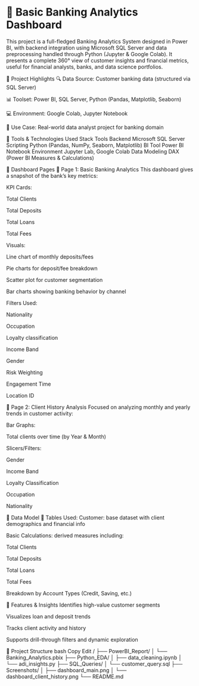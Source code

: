 # 🏦 Basic Banking Analytics Dashboard
This project is a full-fledged Banking Analytics System designed in Power BI, with backend integration using Microsoft SQL Server and data preprocessing handled through Python (Jupyter & Google Colab). It presents a complete 360° view of customer insights and financial metrics, useful for financial analysts, banks, and data science portfolios.

📌 Project Highlights
🔍 Data Source: Customer banking data (structured via SQL Server)

📊 Toolset: Power BI, SQL Server, Python (Pandas, Matplotlib, Seaborn)

💻 Environment: Google Colab, Jupyter Notebook

🎯 Use Case: Real-world data analyst project for banking domain

🔧 Tools & Technologies Used
Stack	Tools
Backend	Microsoft SQL Server
Scripting	Python (Pandas, NumPy, Seaborn, Matplotlib)
BI Tool	Power BI
Notebook Environment	Jupyter Lab, Google Colab
Data Modeling	DAX (Power BI Measures & Calculations)

🧠 Dashboard Pages
🔹 Page 1: Basic Banking Analytics
This dashboard gives a snapshot of the bank’s key metrics:

KPI Cards:

Total Clients

Total Deposits

Total Loans

Total Fees

Visuals:

Line chart of monthly deposits/fees

Pie charts for deposit/fee breakdown

Scatter plot for customer segmentation

Bar charts showing banking behavior by channel

Filters Used:

Nationality

Occupation

Loyalty classification

Income Band

Gender

Risk Weighting

Engagement Time

Location ID

🔹 Page 2: Client History Analysis
Focused on analyzing monthly and yearly trends in customer activity:

Bar Graphs:

Total clients over time (by Year & Month)

Slicers/Filters:

Gender

Income Band

Loyalty Classification

Occupation

Nationality

🧾 Data Model
📁 Tables Used:
Customer: base dataset with client demographics and financial info

Basic Calculations: derived measures including:

Total Clients

Total Deposits

Total Loans

Total Fees

Breakdown by Account Types (Credit, Saving, etc.)

📌 Features & Insights
Identifies high-value customer segments

Visualizes loan and deposit trends

Tracks client activity and history

Supports drill-through filters and dynamic exploration

📂 Project Structure
bash
Copy
Edit
/
├── PowerBI_Report/
│   └── Banking_Analytics.pbix
├── Python_EDA/
│   ├── data_cleaning.ipynb
│   └── adi_insights.py
├── SQL_Queries/
│   └── customer_query.sql
├── Screenshots/
│   ├── dashboard_main.png
│   └── dashboard_client_history.png
└── README.md
